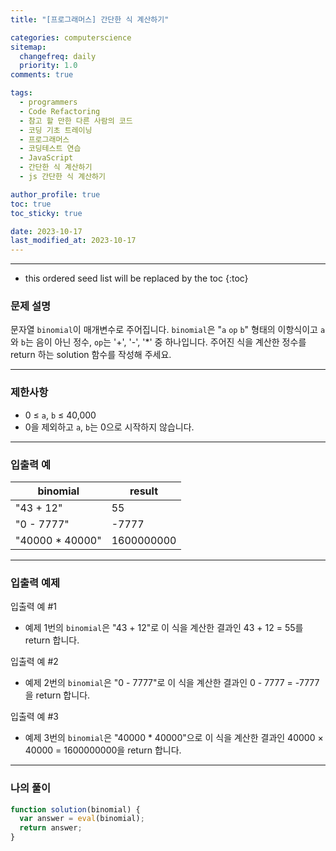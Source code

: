 ```yaml
---
title: "[프로그래머스] 간단한 식 계산하기"

categories: computerscience
sitemap:
  changefreq: daily
  priority: 1.0
comments: true

tags:
  - programmers
  - Code Refactoring
  - 참고 할 만한 다른 사람의 코드
  - 코딩 기초 트레이닝
  - 프로그래머스
  - 코딩테스트 연습
  - JavaScript
  - 간단한 식 계산하기
  - js 간단한 식 계산하기

author_profile: true
toc: true
toc_sticky: true

date: 2023-10-17
last_modified_at: 2023-10-17
---
```


---

<!-- prettier-ignore -->
* this ordered seed list will be replaced by the toc 
{:toc}

### 문제 설명

문자열 `binomial`이 매개변수로 주어집니다. `binomial`은 "`a` `op` `b`" 형태의 이항식이고 `a`와 `b`는 음이 아닌 정수, `op`는 '+', '-', '\*' 중 하나입니다. 주어진 식을 계산한 정수를 return 하는 solution 함수를 작성해 주세요.

---

### 제한사항

- 0 ≤ `a`, `b` ≤ 40,000
- 0을 제외하고 `a`, `b`는 0으로 시작하지 않습니다.

---

### 입출력 예

| binomial         | result     |
| ---------------- | ---------- |
| "43 + 12"        | 55         |
| "0 - 7777"       | -7777      |
| "40000 \* 40000" | 1600000000 |

---

### 입출력 예제

입출력 예 #1

- 예제 1번의 `binomial`은 "43 + 12"로 이 식을 계산한 결과인 43 + 12 = 55를 return 합니다.

입출력 예 #2

- 예제 2번의 `binomial`은 "0 - 7777"로 이 식을 계산한 결과인 0 - 7777 = -7777을 return 합니다.

입출력 예 #3

- 예제 3번의 `binomial`은 "40000 \* 40000"으로 이 식을 계산한 결과인 40000 × 40000 = 1600000000을 return 합니다.

---

### 나의 풀이

```jsx
function solution(binomial) {
  var answer = eval(binomial);
  return answer;
}
```
